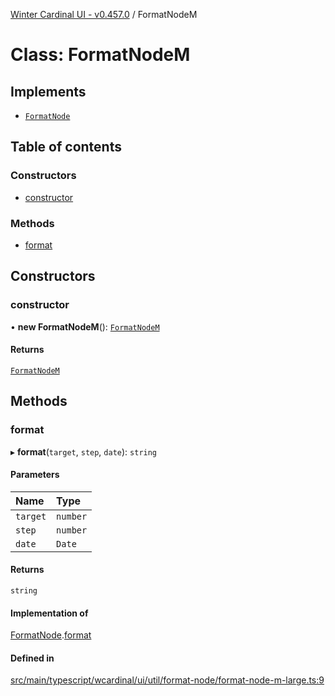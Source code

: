 [Winter Cardinal UI - v0.457.0](../index.md) / FormatNodeM

# Class: FormatNodeM

## Implements

- [`FormatNode`](../interfaces/FormatNode.md)

## Table of contents

### Constructors

- [constructor](FormatNodeM.md#constructor)

### Methods

- [format](FormatNodeM.md#format)

## Constructors

### constructor

• **new FormatNodeM**(): [`FormatNodeM`](FormatNodeM.md)

#### Returns

[`FormatNodeM`](FormatNodeM.md)

## Methods

### format

▸ **format**(`target`, `step`, `date`): `string`

#### Parameters

| Name | Type |
| :------ | :------ |
| `target` | `number` |
| `step` | `number` |
| `date` | `Date` |

#### Returns

`string`

#### Implementation of

[FormatNode](../interfaces/FormatNode.md).[format](../interfaces/FormatNode.md#format)

#### Defined in

[src/main/typescript/wcardinal/ui/util/format-node/format-node-m-large.ts:9](https://github.com/winter-cardinal/winter-cardinal-ui/blob/v0.457.0/src/main/typescript/wcardinal/ui/util/format-node/format-node-m-large.ts#L9)
